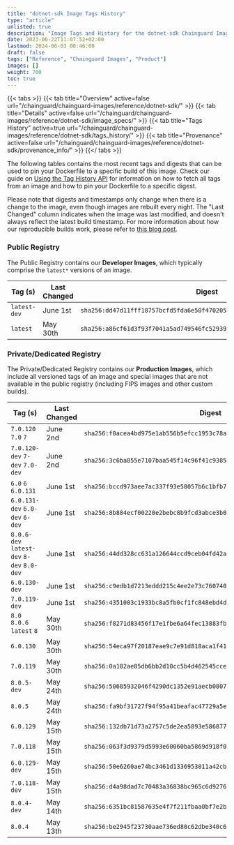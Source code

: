 ```yaml
---
title: "dotnet-sdk Image Tags History"
type: "article"
unlisted: true
description: "Image Tags and History for the dotnet-sdk Chainguard Image"
date: 2023-06-22T11:07:52+02:00
lastmod: 2024-06-03 00:46:08
draft: false
tags: ["Reference", "Chainguard Images", "Product"]
images: []
weight: 700
toc: true
---
```


{{< tabs >}}
{{< tab title="Overview" active=false url="/chainguard/chainguard-images/reference/dotnet-sdk/" >}}
{{< tab title="Details" active=false url="/chainguard/chainguard-images/reference/dotnet-sdk/image_specs/" >}}
{{< tab title="Tags History" active=true url="/chainguard/chainguard-images/reference/dotnet-sdk/tags_history/" >}}
{{< tab title="Provenance" active=false url="/chainguard/chainguard-images/reference/dotnet-sdk/provenance_info/" >}}
{{</ tabs >}}

The following tables contains the most recent tags and digests that can be used to pin your Dockerfile to a specific build of this image. Check our guide on [Using the Tag History API](/chainguard/chainguard-images/using-the-tag-history-api/) for information on how to fetch all tags from an image and how to pin your Dockerfile to a specific digest.

Please note that digests and timestamps only change when there is a change to the image, even though images are rebuilt every night. The "Last Changed" column indicates when the image was last modified, and doesn't always reflect the latest build timestamp. For more information about how our reproducible builds work, please refer to [this blog post](https://www.chainguard.dev/unchained/reproducing-chainguards-reproducible-image-builds).

### Public Registry
The Public Registry contains our **Developer Images**, which typically comprise the `latest*` versions of an image.

| Tag (s)       | Last Changed | Digest                                                                    |
|---------------|--------------|---------------------------------------------------------------------------|
|  `latest-dev` | June 1st     | `sha256:dd47d11fff18757bcfd5fda6e50f47020518bbceb266a0eeb5c7afae26effb2a` |
|  `latest`     | May 30th     | `sha256:a86cf61d3f93f7041a5ad749546fc5293979d9058ed8c9fdd5bc7dc70d7cf5cd` |


### Private/Dedicated Registry
The Private/Dedicated Registry contains our **Production Images**, which include all versioned tags of an image and special images that are not available in the public registry (including FIPS images and other custom builds).

| Tag (s)                                     | Last Changed | Digest                                                                    |
|---------------------------------------------|--------------|---------------------------------------------------------------------------|
|  `7.0.120` `7.0` `7`                        | June 2nd     | `sha256:f0acea4bd975e1ab556b5efcc1953c78a6a1992cd60474ce15273dcb3167dc23` |
|  `7.0.120-dev` `7-dev` `7.0-dev`            | June 2nd     | `sha256:3c6ba855e7107baa545f14c96f41c9385f02c7dd8283a5ba3fdd64e5421e172c` |
|  `6.0` `6` `6.0.131`                        | June 1st     | `sha256:bccd973aee7ac337f93e58057b6c1bfb7703376436ccb80f4af13c481e492a4d` |
|  `6.0.131-dev` `6.0-dev` `6-dev`            | June 1st     | `sha256:8b884ecf00220e2bebc8b9fcd3abce3b084c45840f67c21a1d9b9273782e4395` |
|  `8.0.6-dev` `latest-dev` `8-dev` `8.0-dev` | June 1st     | `sha256:44dd328cc631a126644ccd9ceb04fd42abf459afe441fda8cdfc917acb7d897f` |
|  `6.0.130-dev`                              | June 1st     | `sha256:c9edb1d7213eddd215c4ee2e73c76074001d6396ebdbe770fc22700227c3e2e4` |
|  `7.0.119-dev`                              | June 1st     | `sha256:4351003c1933bc8a5fb0cf1fc848ebd4d5cc21699c3ccb1a47d0a7aac0ef325d` |
|  `8.0` `8.0.6` `latest` `8`                 | May 30th     | `sha256:f8271d83456f17e1fbe6a64fec13883fb083e08db030beaf3ecd2e61b6cfb4cb` |
|  `6.0.130`                                  | May 30th     | `sha256:54eca97f20187eae9c7e91d818aca1f41f7c7e0d8e433436f82b575a8430df08` |
|  `7.0.119`                                  | May 30th     | `sha256:0a182ae85db6bb2d10cc5b4d462545ccee237c2970a611f5f48db5e7adf0ffac` |
|  `8.0.5-dev`                                | May 24th     | `sha256:50685932046f4290dc1352e91aecb0807d734b2bf34c7721be548b0a3dbf3347` |
|  `8.0.5`                                    | May 24th     | `sha256:fa9bf31727f94f95a41beafac47729a5e0d3fd46e951c653032cd5e596de53a2` |
|  `6.0.129`                                  | May 15th     | `sha256:132db71d73a2757c5de2ea5893e586877db100ed4ea553697d1436f19f5f5944` |
|  `7.0.118`                                  | May 15th     | `sha256:063f3d9379d5993e60060ba5869d918f02f8eb5c38bb655944658bef0c1ef3c1` |
|  `6.0.129-dev`                              | May 15th     | `sha256:50e6260ae74bc3461d1336953011a42cbb347761d55158572d62780f98e2b65d` |
|  `7.0.118-dev`                              | May 15th     | `sha256:d4a98dad7c70483a36838bc965c6d9276ca6d4b9333b382f352a07c9914c7bd0` |
|  `8.0.4-dev`                                | May 14th     | `sha256:6351bc81587635e4f7f211fbaa0bf7e2bf5af7545ba0baa12b671d4952901d1a` |
|  `8.0.4`                                    | May 13th     | `sha256:be2945f23730aae736ed80c62dbe340c6eea43efb1a3039b85742ef4da879ef2` |

